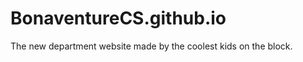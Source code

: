 BonaventureCS.github.io
=======================

The new department website made by the coolest kids on the block.
